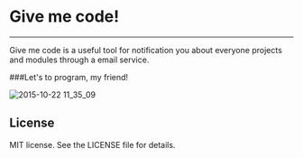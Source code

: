 # Give me code!

<hr>

Give me code is a useful tool for notification you about everyone projects and modules through a email service.

###Let's to program, my friend!

![2015-10-22 11_35_09](http://i.imgur.com/92uYuHy.gif)

License
-------

MIT license. See the LICENSE file for details.

